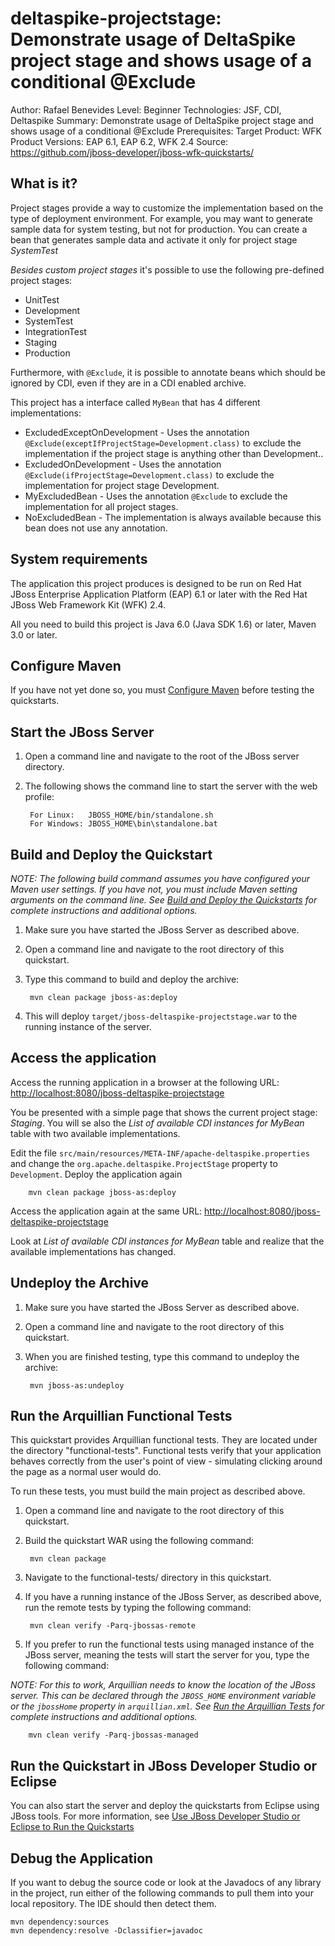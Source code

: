 deltaspike-projectstage: Demonstrate usage of DeltaSpike project stage and shows usage of a conditional @Exclude
======================================================
Author: Rafael Benevides
Level: Beginner
Technologies: JSF, CDI, Deltaspike
Summary: Demonstrate usage of DeltaSpike project stage and shows usage of a conditional @Exclude
Prerequisites: 
Target Product: WFK
Product Versions: EAP 6.1, EAP 6.2, WFK 2.4
Source: <https://github.com/jboss-developer/jboss-wfk-quickstarts/>

What is it?
-----------

Project stages provide a way to customize the implementation based on the type of deployment environment. For example, you may want to generate sample data for system testing, but not for production. You can create a bean that generates sample data and activate it only for project stage *SystemTest*

*Besides custom project stages* it's possible to use the following pre-defined project stages:

- UnitTest
- Development
- SystemTest
- IntegrationTest
- Staging
- Production

Furthermore, with `@Exclude`, it is possible to annotate beans which should be ignored by CDI, even if they are in a CDI enabled archive.

This project has a interface called `MyBean` that has 4 different implementations:

- ExcludedExceptOnDevelopment - Uses the annotation `@Exclude(exceptIfProjectStage=Development.class)` to exclude the implementation if the project stage is anything other than Development..
- ExcludedOnDevelopment - Uses the annotation `@Exclude(ifProjectStage=Development.class)` to exclude the implementation for project stage Development.
- MyExcludedBean  - Uses the annotation `@Exclude` to exclude the implementation for all project stages.
- NoExcludedBean - The implementation is always available because this bean does not use any annotation.

System requirements
-------------------

The application this project produces is designed to be run on Red Hat JBoss Enterprise Application Platform (EAP) 6.1 or later with the Red Hat JBoss Web Framework Kit (WFK) 2.4. 

All you need to build this project is Java 6.0 (Java SDK 1.6) or later, Maven 3.0 or later.


 
Configure Maven
---------------

If you have not yet done so, you must [Configure Maven](../README.md#configure-maven) before testing the quickstarts.


Start the JBoss Server
-------------------------

1. Open a command line and navigate to the root of the JBoss server directory.
2. The following shows the command line to start the server with the web profile:

        For Linux:   JBOSS_HOME/bin/standalone.sh
        For Windows: JBOSS_HOME\bin\standalone.bat

Build and Deploy the Quickstart
-------------------------

_NOTE: The following build command assumes you have configured your Maven user settings. If you have not, you must include Maven setting arguments on the command line. See [Build and Deploy the Quickstarts](../README.md#build-and-deploy-the-quickstarts) for complete instructions and additional options._

1. Make sure you have started the JBoss Server as described above.
2. Open a command line and navigate to the root directory of this quickstart.
3. Type this command to build and deploy the archive:

        mvn clean package jboss-as:deploy
4. This will deploy `target/jboss-deltaspike-projectstage.war` to the running instance of the server.

Access the application
---------------------

Access the running application in a browser at the following URL:  <http://localhost:8080/jboss-deltaspike-projectstage>

You be presented with a simple page that shows the current project stage: *Staging*. You will se also the *List of available CDI instances for MyBean* table with two available implementations.

Edit the file `src/main/resources/META-INF/apache-deltaspike.properties` and change the `org.apache.deltaspike.ProjectStage` property to `Development`. Deploy the application again

        mvn clean package jboss-as:deploy

Access the application again at the same URL:  <http://localhost:8080/jboss-deltaspike-projectstage>

Look at *List of available CDI instances for MyBean* table and realize that the available implementations has changed.
        
Undeploy the Archive
--------------------

1. Make sure you have started the JBoss Server as described above.
2. Open a command line and navigate to the root directory of this quickstart.
3. When you are finished testing, type this command to undeploy the archive:

        mvn jboss-as:undeploy

Run the Arquillian Functional Tests
-----------------------------------

This quickstart provides Arquillian functional tests. They are located under the directory "functional-tests". Functional tests verify that your application behaves correctly from the user's point of view - simulating clicking around the page as a normal user would do.

To run these tests, you must build the main project as described above.

1. Open a command line and navigate to the root directory of this quickstart.
2. Build the quickstart WAR using the following command:

        mvn clean package

3. Navigate to the functional-tests/ directory in this quickstart.
4. If you have a running instance of the JBoss Server, as described above, run the remote tests by typing the following command:

        mvn clean verify -Parq-jbossas-remote

5. If you prefer to run the functional tests using managed instance of the JBoss server, meaning the tests will start the server for you, type the following command:

_NOTE: For this to work, Arquillian needs to know the location of the JBoss server. This can be declared through the `JBOSS_HOME` environment variable or the `jbossHome` property in `arquillian.xml`. See [Run the Arquillian Tests](../README.md#run-the-arquillian-tests) for complete instructions and additional options._

        mvn clean verify -Parq-jbossas-managed

Run the Quickstart in JBoss Developer Studio or Eclipse
-------------------------------------

You can also start the server and deploy the quickstarts from Eclipse using JBoss tools. For more information, see [Use JBoss Developer Studio or Eclipse to Run the Quickstarts](../README.md#use-jboss-developer-studio-or-eclipse-to-run-the-quickstarts) 

Debug the Application
------------------------------------

If you want to debug the source code or look at the Javadocs of any library in the project, run either of the following commands to pull them into your local repository. The IDE should then detect them.

    mvn dependency:sources
    mvn dependency:resolve -Dclassifier=javadoc

